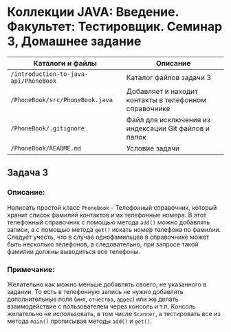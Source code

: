 # Коллекции JAVA: Введение. Факультет: Тестировщик. Семинар 3, Домашнее задание

Каталоги и файлы                      | Описание
--------------------------------------|-----------------------------------------------------
`/introduction-to-java-api/PhoneBook` | Каталог файлов задачи 3
`/PhoneBook/src/PhoneBook.java`       | Добавляет и находит контакты в телефонном справочнике
`/PhoneBook/.gitignore`               | Файл для исключения из индексации Git файлов и папок
`/PhoneBook/README.md`                | Условие задачи

## Задача 3

### Описание:

Написать простой класс `PhoneBook` - Телефонный справочник, который хранит список фамилий контактов и их телефонные номера. В этот телефонный справочник с помощью метода `add()` можно добавлять записи, а с помощью метода `get()` искать номер телефона по фамилии. Следует учесть, что в случае однофамильцев в справочнике может быть несколько телефонов, а следовательно, при запросе такой фамилии должны выводиться все телефоны.

### Примечание:

Желательно как можно меньше добавлять своего, не указанного в задании. То есть в телефонную запись не нужно добавлять дополнительные поля (`имя`, `отчество`, `адрес`) или же делать взаимодействие с пользователем через консоль и т.п. Консоль желательно не использовать, в том числе `Scanner`, а тестировать все из метода `main()` прописывая методы `add()` и `get()`.


